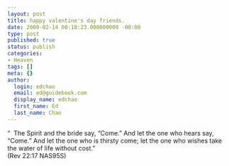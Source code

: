 ```yaml
---
layout: post
title: happy valentine's day friends.
date: 2008-02-14 00:18:23.000000000 -08:00
type: post
published: true
status: publish
categories:
- Heaven
tags: []
meta: {}
author:
  login: edchao
  email: ed@guidebook.com
  display_name: edchao
  first_name: Ed
  last_name: Chao
---
```

<p>“  The Spirit and the bride say, “Come.” And let the one who hears say, “Come.” And let the one who is thirsty come; let the one who wishes take the water of life without cost.”<br />
(Rev 22:17 NAS95S)</p>
